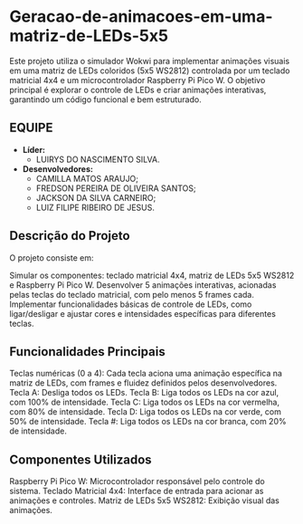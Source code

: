 # Geracao-de-animacoes-em-uma-matriz-de-LEDs-5x5

Este projeto utiliza o simulador Wokwi para implementar animações visuais em uma matriz de LEDs coloridos (5x5 WS2812) controlada por um teclado matricial 4x4 e um microcontrolador Raspberry Pi Pico W. O objetivo principal é explorar o controle de LEDs e criar animações interativas, garantindo um código funcional e bem estruturado.

## EQUIPE

- **Líder:** 
  - LUIRYS DO NASCIMENTO SILVA.
- **Desenvolvedores:**
  - CAMILLA MATOS ARAUJO;
  - FREDSON PEREIRA DE OLIVEIRA SANTOS;
  - JACKSON DA SILVA CARNEIRO;
  - LUIZ FILIPE RIBEIRO DE JESUS.

## Descrição do Projeto

O projeto consiste em:

Simular os componentes: teclado matricial 4x4, matriz de LEDs 5x5 WS2812 e Raspberry Pi Pico W.
Desenvolver 5 animações interativas, acionadas pelas teclas do teclado matricial, com pelo menos 5 frames cada.
Implementar funcionalidades básicas de controle de LEDs, como ligar/desligar e ajustar cores e intensidades específicas para diferentes teclas.

## Funcionalidades Principais

Teclas numéricas (0 a 4): Cada tecla aciona uma animação específica na matriz de LEDs, com frames e fluidez definidos pelos desenvolvedores.
Tecla A: Desliga todos os LEDs.
Tecla B: Liga todos os LEDs na cor azul, com 100% de intensidade.
Tecla C: Liga todos os LEDs na cor vermelha, com 80% de intensidade.
Tecla D: Liga todos os LEDs na cor verde, com 50% de intensidade.
Tecla #: Liga todos os LEDs na cor branca, com 20% de intensidade.

## Componentes Utilizados

Raspberry Pi Pico W: Microcontrolador responsável pelo controle do sistema.
Teclado Matricial 4x4: Interface de entrada para acionar as animações e controles.
Matriz de LEDs 5x5 WS2812: Exibição visual das animações.
